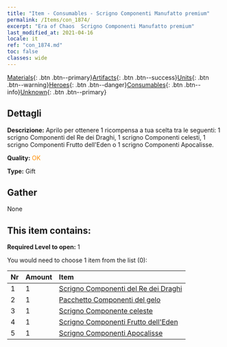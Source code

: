 ```yaml
---
title: "Item - Consumables - Scrigno Componenti Manufatto premium"
permalink: /Items/con_1874/
excerpt: "Era of Chaos  Scrigno Componenti Manufatto premium"
last_modified_at: 2021-04-16
locale: it
ref: "con_1874.md"
toc: false
classes: wide
---
```

 [Materials](/it/Items/){: .btn .btn--primary}[Artifacts](/it/Items/Artifacts/){: .btn .btn--success}[Units](/it/Items/Units/){: .btn .btn--warning}[Heroes](/it/Items/Heroes/){: .btn .btn--danger}[Consumables](/it/Items/Consumables/){: .btn .btn--info}[Unknown](/it/Items/Unknown/){: .btn .btn--primary}

## Dettagli
 **Descrizione:** Aprilo per ottenere 1 ricompensa a tua scelta tra le seguenti: 1 scrigno Componenti del Re dei Draghi, 1 scrigno Componenti celesti, 1 scrigno Componenti Frutto dell'Eden o 1 scrigno Componenti Apocalisse.

 **Quality:** <span style="color: #FF8C00">OK</span>

 **Type:** Gift

## Gather

  None

## This item contains:

 **Required Level to open:** 1

 You would need to choose 1 item from the list (0):

  | Nr | Amount |     Item    |
  |:---|:-------|:------------|
  | 1 | 1 | [Scrigno Componenti del Re dei Draghi](/it/Items/con_1348/) |  | 
  | 2 | 1 | [Pacchetto Componenti del gelo](/it/Items/con_1352/) |  | 
  | 3 | 1 | [Scrigno Componente celeste](/it/Items/con_1354/) |  | 
  | 4 | 1 | [Scrigno Componenti Frutto dell'Eden](/it/Items/con_1864/) |  | 
  | 5 | 1 | [Scrigno Componenti Apocalisse](/it/Items/con_1360/) |  | 
